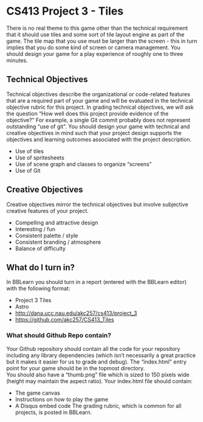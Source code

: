 # CS413 Project 3 - Tiles

There is no real theme to this game other than the technical requirement that it should use
tiles and some sort of tile layout engine as part of the game. The tile map that you use must
be larger than the screen - this in turn implies that you do some kind of screen or camera 
management.
You should design your game for a play experience of roughly one to three minutes.
## Technical Objectives
Technical objectives describe the organizational or code-related features that are a
required part of your game and will be evaluated in the technical objective rubric for this
project.  In grading technical objectives, we will ask the question “How well does this
project provide evidence of the objective?”  For example, a single Git commit probably does
not represent outstanding “use of git”.  You should design your game with technical and
creative objectives in mind such that your project design supports the objectives and
learning outcomes associated with the project description.
* Use of tiles
* Use of spritesheets
* Use of scene graph and classes to organize “screens”
* Use of Git
## Creative Objectives
Creative objectives mirror the technical objectives but involve subjective creative features
of your project.
* Compelling and attractive design
* Interesting / fun
* Consistent palette / style
* Consistent branding / atmosphere
* Balance of difficulty

## What do I turn in?
In BBLearn you should turn in a report (entered with the BBLearn editor) with the
following format:
* Project 3 Tiles
* Astro
* http://dana.ucc.nau.edu/akc257/cs413/project_3
* https://github.com/akc257/CS413_Tiles
### What should Github Repo contain?
Your Github repository should contain all the code for your repository including any library
dependencies (which isn’t necessarily a great practice but it makes it easier for us to grade
and debug). The “index.html" entry point for your game should be in the topmost directory.  
You should also have a “thumb.png” file which is sized to 150 pixels wide (height may maintain the aspect ratio). Your index.html file should contain:
* The game canvas
* Instructions on how to play the game
* A Disqus embed code
The grading rubric, which is common for all projects, is posted in BBLearn.
